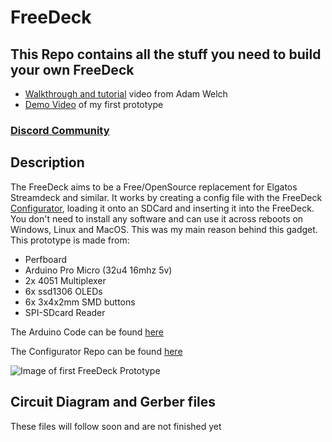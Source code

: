 # FreeDeck
## This Repo contains all the stuff you need to build your own FreeDeck
- [Walkthrough and tutorial](https://youtu.be/-3Zw8hbpVq4) video from Adam Welch
- [Demo Video](https://www.youtube.com/watch?v=_TcliiU2K48) of my first prototype
### [Discord Community](https://discord.gg/sEt2Rrd)
## Description
The FreeDeck aims to be a Free/OpenSource replacement for Elgatos Streamdeck and similar.
It works by creating a config file with the FreeDeck [Configurator](http://freedeck.gosewis.ch), loading it onto an SDCard and inserting it into the FreeDeck. You don't need to install any software and can use it across reboots on Windows, Linux and MacOS. This was my main reason behind this gadget.
This prototype is made from:
- Perfboard
- Arduino Pro Micro (32u4 16mhz 5v)
- 2x 4051 Multiplexer
- 6x ssd1306 OLEDs
- 6x 3x4x2mm SMD buttons
- SPI-SDcard Reader

The Arduino Code can be found [here](https://github.com/koriwi/freedeck-ino)

The Configurator Repo can be found [here](https://github.com/koriwi/freedeck-configurator)


![Image of first FreeDeck Prototype](http://freedeck.gosewis.ch/prototype1.jpg)

## Circuit Diagram and Gerber files
These files will follow soon and are not finished yet
